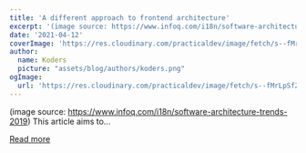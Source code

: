 ```yaml
---
title: 'A different approach to frontend architecture'
excerpt: '(image source: https://www.infoq.com/i18n/software-architecture-trends-2019)  This article aims to...'
date: '2021-04-12'
coverImage: 'https://res.cloudinary.com/practicaldev/image/fetch/s--fMrLpSf2--/c_imagga_scale,f_auto,fl_progressive,h_420,q_auto,w_1000/https://dev-to-uploads.s3.amazonaws.com/uploads/articles/eskhyq6kfqg5ma0n7quh.png'
author:
  name: Koders
  picture: "assets/blog/authors/koders.png"
ogImage:
  url: 'https://res.cloudinary.com/practicaldev/image/fetch/s--fMrLpSf2--/c_imagga_scale,f_auto,fl_progressive,h_420,q_auto,w_1000/https://dev-to-uploads.s3.amazonaws.com/uploads/articles/eskhyq6kfqg5ma0n7quh.png'
---
```


(image source: https://www.infoq.com/i18n/software-architecture-trends-2019)  This article aims to...

[Read more](https://dev.to/quochuytlbk/a-different-approach-to-frontend-architecture-38d4)
